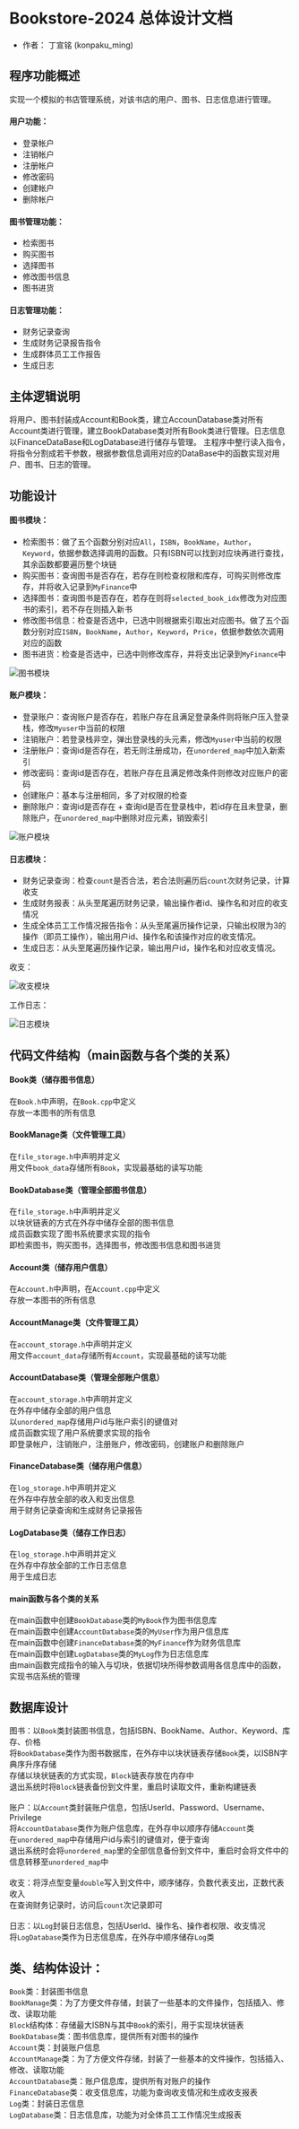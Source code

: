 # Bookstore-2024 总体设计文档

- 作者： 丁宣铭 (konpaku_ming)

## 程序功能概述

实现一个模拟的书店管理系统，对该书店的用户、图书、日志信息进行管理。
#### 用户功能：
- 登录帐户
- 注销帐户
- 注册帐户
- 修改密码
- 创建帐户
- 删除帐户
#### 图书管理功能：
- 检索图书
- 购买图书
- 选择图书
- 修改图书信息
- 图书进货
#### 日志管理功能：
- 财务记录查询
- 生成财务记录报告指令
- 生成群体员工工作报告
- 生成日志


## 主体逻辑说明

将用户、图书封装成Account和Book类，建立AccounDatabase类对所有Account类进行管理，建立BookDatabase类对所有Book类进行管理。日志信息以FinanceDataBase和LogDatabase进行储存与管理。
主程序中整行读入指令，将指令分割成若干参数，根据参数信息调用对应的DataBase中的函数实现对用户、图书、日志的管理。

## 功能设计
#### 图书模块：
- 检索图书：做了五个函数分别对应`All`，`ISBN`，`BookName`，`Author`，`Keyword`，依据参数选择调用的函数。只有ISBN可以找到对应块再进行查找，其余函数都要遍历整个块链
- 购买图书：查询图书是否存在，若存在则检查权限和库存，可购买则修改库存，并将收入记录到`MyFinance`中
- 选择图书：查询图书是否存在，若存在则将`selected_book_idx`修改为对应图书的索引，若不存在则插入新书
- 修改图书信息：检查是否选中，已选中则根据索引取出对应图书。做了五个函数分别对应`ISBN`，`BookName`，`Author`，`Keyword`，`Price`，依据参数依次调用对应的函数
- 图书进货：检查是否选中，已选中则修改库存，并将支出记录到`MyFinance`中

![图书模块](图书模块.jpg)

#### 账户模块：
- 登录账户：查询账户是否存在，若账户存在且满足登录条件则将账户压入登录栈，修改`Myuser`中当前的权限
- 注销账户：若登录栈非空，弹出登录栈的头元素，修改`Myuser`中当前的权限
- 注册账户：查询id是否存在，若无则注册成功，在`unordered_map`中加入新索引
- 修改密码：查询id是否存在，若账户存在且满足修改条件则修改对应账户的密码
- 创建账户：基本与注册相同，多了对权限的检查
- 删除账户：查询id是否存在 + 查询id是否在登录栈中，若id存在且未登录，删除账户，在`unordered_map`中删除对应元素，销毁索引

![账户模块](账户模块.jpg)

#### 日志模块：
- 财务记录查询：检查`count`是否合法，若合法则遍历后`count`次财务记录，计算收支
- 生成财务报表：从头至尾遍历财务记录，输出操作者id、操作名和对应的收支情况
- 生成全体员工工作情况报告指令：从头至尾遍历操作记录，只输出权限为3的操作（即员工操作），输出用户id、操作名和该操作对应的收支情况。
- 生成日志：从头至尾遍历操作记录，输出用户id，操作名和对应收支情况。

收支：

![收支模块](收支模块.jpg)

工作日志：

![日志模块](日志模块.jpg)


## 代码文件结构（main函数与各个类的关系）

#### Book类（储存图书信息）
在`Book.h`中声明，在`Book.cpp`中定义<br />
存放一本图书的所有信息
#### BookManage类（文件管理工具）
在`file_storage.h`中声明并定义<br />
用文件`book_data`存储所有`Book`，实现最基础的读写功能
#### BookDatabase类（管理全部图书信息）
在`file_storage.h`中声明并定义<br />
以块状链表的方式在外存中储存全部的图书信息<br />
成员函数实现了图书系统要求实现的指令<br />
即检索图书，购买图书，选择图书，修改图书信息和图书进货

#### Account类（储存用户信息）
在`Account.h`中声明，在`Account.cpp`中定义<br />
存放一本图书的所有信息
#### AccountManage类（文件管理工具）
在`account_storage.h`中声明并定义<br />
用文件`account_data`存储所有`Account`，实现最基础的读写功能
#### AccountDatabase类（管理全部账户信息）
在`account_storage.h`中声明并定义<br />
在外存中储存全部的用户信息<br />
以`unordered_map`存储用户id与账户索引的键值对<br />
成员函数实现了用户系统要求实现的指令<br />
即登录帐户，注销账户，注册账户，修改密码，创建账户和删除账户

#### FinanceDatabase类（储存用户信息）
在`log_storage.h`中声明并定义<br />
在外存中存放全部的收入和支出信息<br />
用于财务记录查询和生成财务记录报告

#### LogDatabase类（储存工作日志）
在`log_storage.h`中声明并定义<br />
在外存中存放全部的工作日志信息<br />
用于生成日志

#### main函数与各个类的关系
在main函数中创建`BookDatabase`类的`MyBook`作为图书信息库<br />
在main函数中创建`AccountDatabase`类的`MyUser`作为用户信息库<br />
在main函数中创建`FinanceDatabase`类的`MyFinance`作为财务信息库<br />
在main函数中创建`LogDatabase`类的`MyLog`作为日志信息库<br />
由main函数完成指令的输入与切块，依据切块所得参数调用各信息库中的函数，实现书店系统的管理


## 数据库设计
图书：以`Book`类封装图书信息，包括ISBN、BookName、Author、Keyword、库存、价格<br />
将`BookDatabase`类作为图书数据库，在外存中以块状链表存储`Book`类，以ISBN字典序升序存储<br />
存储以块状链表的方式实现，`Block`链表存放在内存中<br />
退出系统时将`Block`链表备份到文件里，重启时读取文件，重新构建链表<br />
<br />
账户：以`Account`类封装账户信息，包括UserId、Password、Username、Privilege<br />
将`AccountDatabase`类作为账户信息库，在外存中以顺序存储`Account`类<br />
在`unordered_map`中存储用户id与索引的键值对，便于查询<br />
退出系统时会将`unordered_map`里的全部信息备份到文件中，重启时会将文件中的信息转移至`unordered_map`中<br />
<br />
收支：将浮点型变量`double`写入到文件中，顺序储存，负数代表支出，正数代表收入<br />
在查询财务记录时，访问后`count`次记录即可<br />
<br />
日志：以`Log`封装日志信息，包括UserId、操作名、操作者权限、收支情况<br />
将`LogDatabase`类作为日志信息库，在外存中顺序储存`Log`类<br />


## 类、结构体设计：
`Book`类：封装图书信息<br />
`BookManage`类：为了方便文件存储，封装了一些基本的文件操作，包括插入、修改、读取功能<br />
`Block`结构体：存储最大ISBN与其中`Book`的索引，用于实现块状链表<br />
`BookDatabase`类：图书信息库，提供所有对图书的操作<br />
`Account`类：封装账户信息<br />
`AccountManage`类：为了方便文件存储，封装了一些基本的文件操作，包括插入、修改、读取功能<br />
`AccountDatabase`类：账户信息库，提供所有对账户的操作<br />
`FinanceDatabase`类：收支信息库，功能为查询收支情况和生成收支报表<br />
`Log`类：封装日志信息<br />
`LogDatabase`类：日志信息库，功能为对全体员工工作情况生成报表<br />